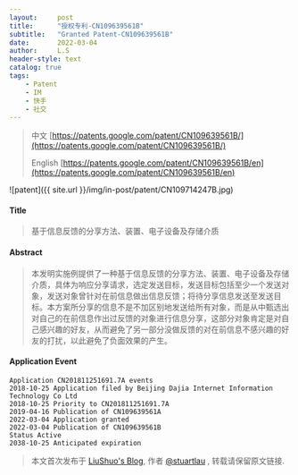 ```yaml
---
layout:     post
title:      "授权专利-CN109639561B"
subtitle:   "Granted Patent-CN109639561B"
date:       2022-03-04
author:     L.S
header-style: text
catalog: true
tags:
    - Patent
    - IM
    - 快手
    - 社交
---
```

> 中文 [https://patents.google.com/patent/CN109639561B/](https://patents.google.com/patent/CN109639561B/)
>
> English [https://patents.google.com/patent/CN109639561B/en](https://patents.google.com/patent/CN109639561B/en)

![patent]({{ site.url }}/img/in-post/patent/CN109714247B.jpg)
#### Title
> 基于信息反馈的分享方法、装置、电子设备及存储介质






#### Abstract
> 本发明实施例提供了一种基于信息反馈的分享方法、装置、电子设备及存储介质，具体为响应分享请求，选定发送目标，发送目标包括至少一个发送对象，发送对象曾针对在前信息做出信息反馈；将待分享信息发送至发送目标。本方案所分享的信息不是不加区别地发送给所有对象，而是从中甄选出对自己的在前信息作出过反馈的对象进行信息分享，这部分对象肯定是对自己感兴趣的好友，从而避免了另一部分没做反馈的对在前信息不感兴趣的好友的打扰，以此避免了负面效果的产生。






#### Application Event
```
Application CN201811251691.7A events 
2018-10-25 Application filed by Beijing Dajia Internet Information Technology Co Ltd
2018-10-25 Priority to CN201811251691.7A
2019-04-16 Publication of CN109639561A
2022-03-04 Application granted
2022-03-04 Publication of CN109639561B
Status Active
2038-10-25 Anticipated expiration
```
> 本文首次发布于 [LiuShuo's Blog](https://liushuo.me), 作者 [@stuartlau](http://github.com/stuartlau) ,
转载请保留原文链接.
